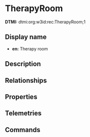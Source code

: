 # TherapyRoom
**DTMI:** dtmi:org:w3id:rec:TherapyRoom;1
## Display name
- **en:** Therapy room
## Description
## Relationships
## Properties
## Telemetries
## Commands
